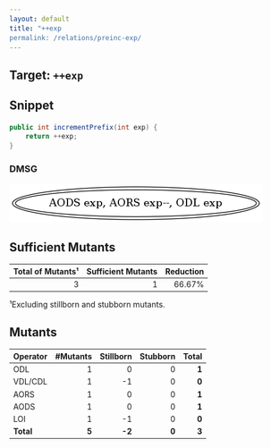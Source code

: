 ```yaml
---
layout: default
title: "++exp
permalink: /relations/preinc-exp/
---
```


## Target: ``++exp``

## Snippet


```java
public int incrementPrefix(int exp) {
    return ++exp;
}
```


### DMSG

![image](images/dmsg_preinc-exp.png)

## Sufficient Mutants


|Total of Mutants¹    | Sufficient Mutants |Reduction |
|                ---: |               ---: |     ---: |  
| 3                   | 1                  |66.67%    |

¹Excluding stillborn and stubborn mutants.

## Mutants



| Operator | #Mutants | Stillborn | Stubborn | Total  |
| :---     |     ---: |      ---: |     ---: |   ---: |
| ODL      | 1        | 0         | 0        | **1**  |
| VDL/CDL  | 1        | -1        | 0        | **0**  |
| AORS     | 1        | 0         | 0        | **1**  |
| AODS     | 1        | 0         | 0        | **1**  |
| LOI      | 1        | -1        | 0        | **0**  |
|**Total** | **5**    | **-2**    | **0**    | **3**  |
